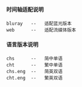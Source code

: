 #### 时间轴适配说明

```
bluray   --   适配蓝光版本
web      --   适配流媒体版本
```

#### 语言版本说明

```
chs      --   简中单语
cht      --   繁中单语
chs.eng  --   简英双语
cht.eng  --   繁英双语
```